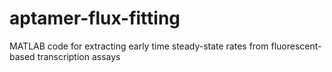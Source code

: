 # aptamer-flux-fitting
MATLAB code for extracting early time steady-state rates from fluorescent-based transcription assays

